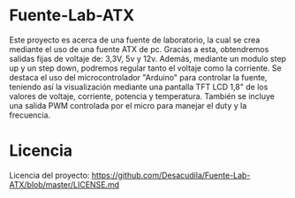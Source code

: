 # Fuente-Lab-ATX

  Este proyecto es acerca de una fuente de laboratorio, la cual se crea mediante el uso de una fuente ATX de pc. Gracias a esta, obtendremos salidas fijas de voltaje de: 3,3V, 5v y 12v. Además, mediante un modulo step up y un step down, podremos regular tanto el voltaje como la corriente. 
  Se destaca el uso del microcontrolador "Arduino" para controlar la fuente, teniendo así la visualización mediante una pantalla TFT LCD 1,8" de los valores de voltaje, corriente, potencia y temperatura. 
  También se incluye una salida PWM controlada por el micro para manejar el duty y la frecuencia.

# Licencia

  Licencia del proyecto: https://github.com/Desacudila/Fuente-Lab-ATX/blob/master/LICENSE.md
